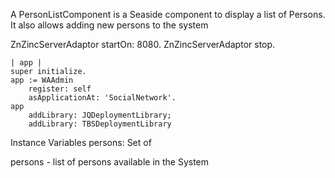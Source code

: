 A PersonListComponent is a Seaside component to display a list of Persons. It also allows adding new persons to the system


ZnZincServerAdaptor startOn: 8080.
ZnZincServerAdaptor stop.

	| app |
	super initialize.
	app := WAAdmin
		register: self
		asApplicationAt: 'SocialNetwork'.
	app
		addLibrary: JQDeploymentLibrary;
		addLibrary: TBSDeploymentLibrary


Instance Variables
	persons:		Set of <Person>

persons
	- list of persons available in the System
